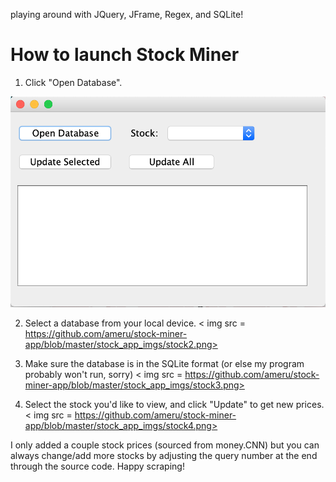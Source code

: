 playing around with JQuery, JFrame, Regex, and SQLite!

# How to launch Stock Miner
1. Click "Open Database".
<img src = https://github.com/ameru/stock-miner-app/blob/master/stock_app_imgs/stock1.png>

2. Select a database from your local device.
< img src = https://github.com/ameru/stock-miner-app/blob/master/stock_app_imgs/stock2.png>

3. Make sure the database is in the SQLite format (or else my program probably won't run, sorry)
< img src = https://github.com/ameru/stock-miner-app/blob/master/stock_app_imgs/stock3.png>

4. Select the stock you'd like to view, and click "Update" to get new prices.
< img src = https://github.com/ameru/stock-miner-app/blob/master/stock_app_imgs/stock4.png>

I only added a couple stock prices (sourced from money.CNN) but you can always change/add more stocks by adjusting the query number at the end through the source code. Happy scraping!
